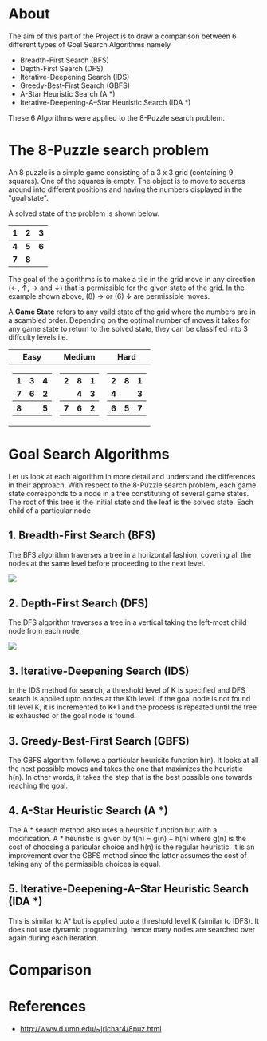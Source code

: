 # About
The aim of this part of the Project is to draw a comparison between 6 different types of Goal Search Algorithms namely
* Breadth-First Search (BFS)
* Depth-First Search (DFS)
* Iterative-Deepening Search (IDS)
* Greedy-Best-First Search (GBFS)
* A-Star Heuristic Search (A \*)
* Iterative-Deepening-A–Star Heuristic Search (IDA \*)

These 6 Algorithms were applied to the 8-Puzzle search problem.

# The 8-Puzzle search problem
An 8 puzzle is a simple game consisting of a 3 x 3 grid (containing 9 squares). One of the squares is empty. 
The object is to move to squares around into different positions and having the numbers displayed in the "goal state".

A solved state of the problem is shown below.

| **1** | **2** | **3** |
|:--|:--|:--|
| **4** | **5** | **6** |
| **7** | **8** |  |

The goal of the algorithms is to make a tile in the grid move in any direction (&larr;, &uarr;, &rarr; and &darr;) that is permissible for the given state of the grid. In the example shown above, (8) &rarr; or (6) &darr; are permissible moves.

A **Game State** refers to any vaild state of the grid where the numbers are in a scambled order. Depending on the optimal number of moves it takes for any game state to return to the solved state, they can be classified into 3 diffculty levels i.e.

|Easy|Medium|Hard|
|--|--|--|
|<table> <tr><th>**1**</th><th>**3**</th><th>**4**</th></tr><tr><td>**7**</td><td>**6**</td><td>**2**</td></tr><tr><th>**8**</th><th> </th><th>**5**</th> </table>|<table> <tr><th>**2**</th><th>**8**</th><th>**1**</th></tr><tr><td> </td><td>**4**</td><td>**3**</td></tr><tr><th>**7**</th><th>**6**</th><th>**2**</th> </table>|<table> <tr><th>**2**</th><th>**8**</th><th>**1**</th></tr><tr><td>**4**</td><td> </td><td>**3**</td></tr><tr><th>**6**</th><th>**5**</th><th>**7**</th> </table>| 

# Goal Search Algorithms
Let us look at each algorithm in more detail and understand the differences in their approach. With respect to the 8-Puzzle search problem, each game state corresponds to a node in a tree constituting of several game states. The root of this tree is the initial state and the leaf is the solved state. Each child of a particular node

## 1. Breadth-First Search (BFS)
The BFS algorithm traverses a tree in a horizontal fashion, covering all the nodes at the same level before proceeding to the next level. 

![](https://upload.wikimedia.org/wikipedia/commons/4/46/Animated_BFS.gif)

## 2. Depth-First Search (DFS)
The DFS algorithm traverses a tree in a vertical taking the left-most child node from each node.

![](https://upload.wikimedia.org/wikipedia/commons/7/7f/Depth-First-Search.gif)

## 3. Iterative-Deepening Search (IDS)
In the IDS method for search, a threshold level of K is specified and DFS search is applied upto nodes at the Kth level. If the goal node is not found till level K, it is incremented to K+1 and the process is repeated until the tree is exhausted or the goal node is found.

## 3. Greedy-Best-First Search (GBFS)
The GBFS algorithm follows a particular heurisitc function h(n). It looks at all the next possible moves and takes the one that maximizes the heuristic h(n). In other words, it takes the step that is the best possible one towards reaching the goal.

## 4. A-Star Heuristic Search (A \*)
The A \* search method also uses a heursitic function but with a modification. A \* heuristic is given by f(n) = g(n) + h(n) where g(n) is the cost of choosing a paricular choice and h(n) is the regular heuristic. It is an improvement over the GBFS method since the latter assumes the cost of taking any of the permissible choices is equal.

## 5. Iterative-Deepening-A–Star Heuristic Search (IDA \*)
This is similar to A\* but is applied upto a threshold level K (similar to IDFS). It does not use dynamic programming, hence many nodes are searched over again during each iteration.

# Comparison

# References
* http://www.d.umn.edu/~jrichar4/8puz.html
